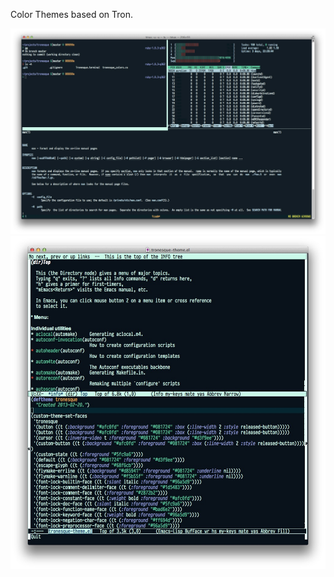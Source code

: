 Color Themes based on Tron.

![terminal with tron theme](./terminal.jpg)
![emacs with tron theme](./color-theme-tronesque.el.jpg)
